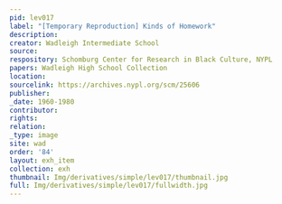 ```yaml
---
pid: lev017
label: "[Temporary Reproduction] Kinds of Homework"
description:
creator: Wadleigh Intermediate School
source:
respository: Schomburg Center for Research in Black Culture, NYPL
papers: Wadleigh High School Collection
location:
sourcelink: https://archives.nypl.org/scm/25606
publisher:
_date: 1960-1980
contributor:
rights:
relation:
_type: image
site: wad
order: '84'
layout: exh_item
collection: exh
thumbnail: Img/derivatives/simple/lev017/thumbnail.jpg
full: Img/derivatives/simple/lev017/fullwidth.jpg
---
```


